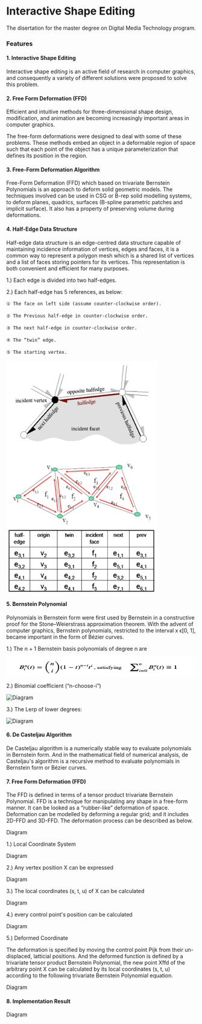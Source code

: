 # Interactive Shape Editing

The disertation for the master degree on Digital Media Technology program.

### Features

#### 1. Interactive Shape Editing

  Interactive shape editing is an active field of research in computer graphics, and consequently a variety of different solutions were proposed to solve this problem.

#### 2. Free Form Deformation (FFD)

  Efficient and intuitive methods for three-dimensional shape design, modification, and animation are becoming increasingly important areas in computer graphics.

  The free-form deformations were designed to deal with some of these problems. These methods embed an object in a deformable region of space such that each point of the object has a unique parameterization that defines its position in the region.

#### 3. Free-Form Deformation Algorithm

  Free-Form Deformation (FFD) which based on trivariate Bernstein Polynomials is an approach to deform solid geometric models. The techniques involved can be used in CSG or B-rep solid modelling systems, to deform planes, quadrics, surfaces (B-spline parametric patches and implicit surface). It also has a property of preserving volume during deformations.

#### 4. Half-Edge Data Structure

  Half-edge data structure is an edge-centred data structure capable of maintaining incidence information of vertices, edges and faces, it is a common way to represent a polygon mesh which is a shared list of vertices and a list of faces storing pointers for its vertices. This representation is both convenient and efficient for many purposes.

  1.) Each edge is divided into two half-edges.  

  2.) Each half-edge has 5 references, as below:

    ① The face on left side (assume counter-clockwise order).

    ② The Previous half-edge in counter-clockwise order.

    ③ The next half-edge in counter-clockwise order.

    ④ The “twin” edge.

    ⑤ The starting vertex.
   
   <p float="left">
     <img src="images/4.1.png" width="400" height="250">   
     &nbsp;&nbsp;&nbsp;&nbsp;&nbsp;&nbsp;&nbsp;&nbsp;&nbsp;&nbsp;&nbsp;&nbsp;&nbsp;&nbsp;&nbsp;&nbsp;&nbsp;&nbsp;&nbsp;&nbsp;&nbsp;&nbsp;&nbsp;
     <img src="images/4.2.png" width="400" height="360">
   </p>


#### 5. Bernstein Polynomial

  Polynomials in Bernstein form were first used by Bernstein in a constructive proof for the Stone–Weierstrass approximation theorem. With the advent of computer graphics, Bernstein polynomials, restricted to the interval x ϵ[0, 1], became important in the form of Bézier curves.

  1.) The n + 1 Bernstein basis polynomials of degree n are

   <img src="images/5.1.png" width="600" height="50"> 
  
  2.) Binomial coefficient (“n-choose-i”)

  ![Diagram](docs/BP2.png)

  3.) The Lerp of lower degrees:

  ![Diagram](docs/BP3.png)

#### 6. De Casteljau Algorithm

  De Casteljau algorithm is a numerically stable way to evaluate polynomials in Bernstein form. And in the mathematical field of numerical analysis, de Casteljau's algorithm is a recursive method to evaluate polynomials in Bernstein form or Bézier curves.

#### 7. Free Form Deformation (FFD)

  The FFD is defined in terms of a tensor product trivariate Bernstein Polynomial. FFD is a technique for manipulating any shape in a free-form manner. It can be looked as a “rubber-like” deformation of space. Deformation can be modelled by deforming a regular grid; and it includes 2D-FFD and 3D-FFD. The deformation process can be described as below.

  Diagram

  1.) Local Coordinate System

  Diagram

  2.) Any vertex position X can be expressed

  Diagram

  3.) The local coordinates (s, t, u) of X can be calculated

  Diagram

  4.) every control point's position can be calculated

  Diagram

  5.) Deformed Coordinate

  The deformation is specified by moving the control point Pijk from their un-displaced, latticial positions. And the deformed function is defined by a trivariate tensor product Bernstein Polynomial, the new point Xffd of the arbitrary point X can be calculated by its local coordinates (s, t, u) according to the following trivariate Bernstein Polynomial equation.

Diagram

#### 8. Implementation Result

Diagram
